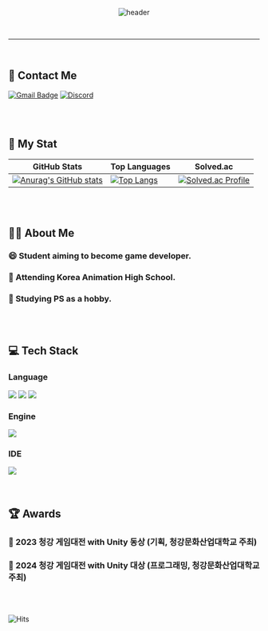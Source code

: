 <div style="text-align: center;">

  <!--Header-->
  ![header](https://capsule-render.vercel.app/api?type=venom&&color=auto&height=300&section=header&text=Yubin's%20Github&fontSize=60)
  
  <br/>

</div>

---

<div>
  
  <br/>
  
## 📧 Contact Me  
  [![Gmail Badge](https://img.shields.io/badge/Gmail-D14836?style=for-the-badge&logo=gmail&logoColor=white)](mailto:sheepyubin06@gmail.com) 
  [![Discord](https://img.shields.io/badge/Discord-5865F2?style=for-the-badge&logo=discord&logoColor=white)](https://discord.com/users/yubin1121)

  <br/>
  <br/>
  
  <!--Body-->
  ## 📄 My Stat
  | GitHub Stats | Top Languages | Solved.ac |
  |--------------|---------------|-----------|
  | [![Anurag's GitHub stats](https://github-readme-stats.vercel.app/api?username=FRIDAYFREEBIE)](https://github.com/anuraghazra/github-readme-stats) | [![Top Langs](https://github-readme-stats.vercel.app/api/top-langs/?username=FRIDAYFREEBIE&layout=compact&langs_count=6)](https://github.com/anuraghazra/github-readme-stats) | [![Solved.ac Profile](http://mazassumnida.wtf/api/v2/generate_badge?boj=fridayfreebie)](https://solved.ac/fridayfreebie) |
  <br/>
  <br/>
  
  ## 🙋‍♂️ About Me
  ### 😄 Student aiming to become **game developer**.
  ### 🏫 Attending **Korea Animation High School**.
  ### 🧠 Studying **PS as a hobby**.
  <br/>
  <br/>
  
  ## 💻 Tech Stack
  ### Language
  <!--C#-->
  <img src="https://img.shields.io/badge/C%23-239120?style=for-the-badge&logo=c-sharp&logoColor=white"/>  
  <!--C++-->
  <img src="https://img.shields.io/badge/C%2B%2B-00599C?style=for-the-badge&logo=c%2B%2B&logoColor=white"/>  
  <!--MySQL-->
  <img src="https://img.shields.io/badge/MySQL-00000F?style=for-the-badge&logo=mysql&logoColor=white"/>
  <br/>
  
  ### Engine
  <!--Unity-->
  <img src="https://img.shields.io/badge/Unity-100000?style=for-the-badge&logo=unity&logoColor=white"/>
  <br/>
  
  ### IDE
  <!--VScode-->
  <img src="https://img.shields.io/badge/Visual_Studio_Code-0078D4?style=for-the-badge&logo=visual%20studio%20code&logoColor=white"/>
  <br/>
  <br/>
  <br/>

  ## 🏆 Awards
  ### 🥉 2023 청강 게임대전 with Unity 동상 (기획, 청강문화산업대학교 주최)  
  ### 🥇 2024 청강 게임대전 with Unity 대상 (프로그래밍, 청강문화산업대학교 주최)
  <br/>
  <br/>

  ![Hits](https://hits.seeyoufarm.com/api/count/incr/badge.svg?url=https%3A%2F%2Fgithub.com%2FFRIDAYFREEBIE&count_bg=%2379C83D&title_bg=%23555555&icon=github.svg&icon_color=%23E7E7E7&title=visitors&edge_flat=false)
  <br/>

</div>
